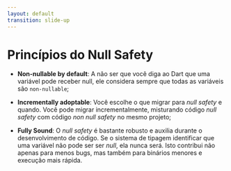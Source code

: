 ```yaml
---
layout: default
transition: slide-up
---
```


# Princípios do Null Safety

- __Non-nullable by default__: A não ser que você diga ao Dart que uma variável pode receber null, ele considera sempre que todas as variáveis são  `non-nullable`;

- __Incrementally adoptable__: Você escolhe o que migrar para _null safety_ e quando. Você pode migrar incrementalmente, misturando código _null safety_ com código _non null safety_ no mesmo projeto;

- __Fully Sound__: O _null safety_ é bastante robusto e auxilia durante o desenvolvimento de código. Se o sistema de tipagem identificar que uma variável não pode ser ser _null_, ela nunca será. Isto contribui não apenas para menos bugs, mas também para binários menores e execução mais rápida.
